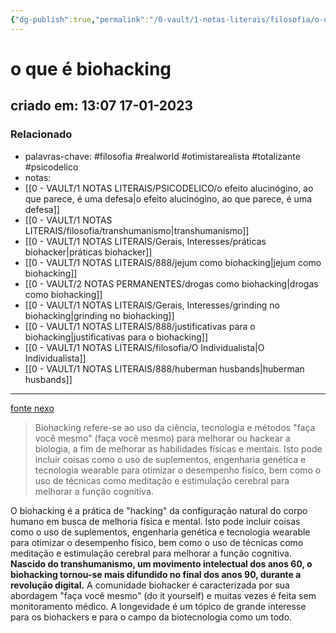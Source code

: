 ```yaml
---
{"dg-publish":true,"permalink":"/0-vault/1-notas-literais/filosofia/o-que-e-biohacking/","tags":["filosofia","realworld","otimistarealista","totalizante","psicodelico"],"dgHomeLink":true,"dgShowLocalGraph":true,"dgShowFileTree":true,"dgEnableSearch":true}
---
```


# o que é biohacking
## criado em: 13:07 17-01-2023

### Relacionado
- palavras-chave: #filosofia #realworld #otimistarealista #totalizante #psicodelico 
- notas: 
- [[0 - VAULT/1 NOTAS LITERAIS/PSICODELICO/o efeito alucinógino, ao que parece, é uma defesa\|o efeito alucinógino, ao que parece, é uma defesa]]
- [[0 - VAULT/1 NOTAS LITERAIS/filosofia/transhumanismo\|transhumanismo]]
- [[0 - VAULT/1 NOTAS LITERAIS/Gerais, Interesses/práticas biohacker\|práticas biohacker]]
- [[0 - VAULT/1 NOTAS LITERAIS/888/jejum como biohacking\|jejum como biohacking]]
- [[0 - VAULT/2 NOTAS PERMANENTES/drogas como biohacking\|drogas como biohacking]]
- [[0 - VAULT/1 NOTAS LITERAIS/Gerais, Interesses/grinding no biohacking\|grinding no biohacking]]
- [[0 - VAULT/1 NOTAS LITERAIS/888/justificativas para o biohacking\|justificativas para o biohacking]]
- [[0 - VAULT/1 NOTAS LITERAIS/filosofia/O Individualista\|O Individualista]]
- [[0 - VAULT/1 NOTAS LITERAIS/888/huberman husbands\|huberman husbands]]
---
[fonte nexo](https://www.nexojornal.com.br/expresso/2019/11/23/O-que-%C3%A9-o-biohacking.-E-como-ele-%C3%A9-adotado-no-Vale-do-Sil%C3%ADcio)

>Biohacking refere-se ao uso da ciência, tecnologia e métodos "faça você mesmo" (faça você mesmo) para melhorar ou hackear a biologia, a fim de melhorar as habilidades físicas e mentais. Isto pode incluir coisas como o uso de suplementos, engenharia genética e tecnologia wearable para otimizar o desempenho físico, bem como o uso de técnicas como meditação e estimulação cerebral para melhorar a função cognitiva.

O biohacking é a prática de "hacking" da configuração natural do corpo humano em busca de melhoria física e mental. Isto pode incluir coisas como o uso de suplementos, engenharia genética e tecnologia wearable para otimizar o desempenho físico, bem como o uso de técnicas como meditação e estimulação cerebral para melhorar a função cognitiva. **Nascido do transhumanismo, um movimento intelectual dos anos 60, o biohacking tornou-se mais difundido no final dos anos 90, durante a revolução digital.** A comunidade biohacker é caracterizada por sua abordagem "faça você mesmo" (do it yourself) e muitas vezes é feita sem monitoramento médico. A longevidade é um tópico de grande interesse para os biohackers e para o campo da biotecnologia como um todo.
